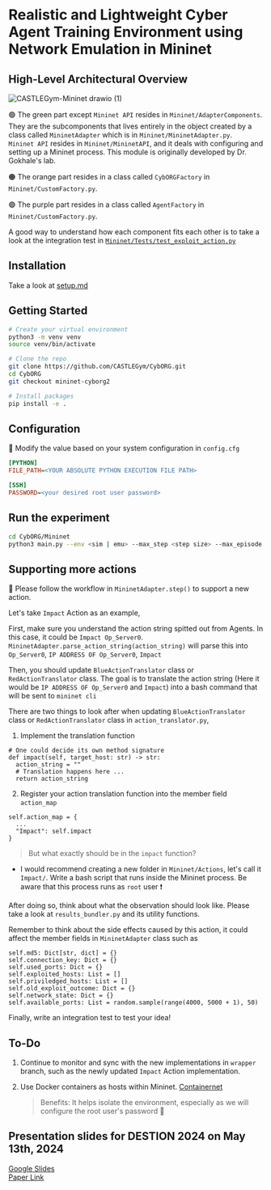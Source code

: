 # Realistic and Lightweight Cyber Agent Training Environment using Network Emulation in Mininet

## High-Level Architectural Overview

![CASTLEGym-Mininet drawio (1)](https://github.com/user-attachments/assets/378151a0-f496-4873-b92d-d7fa2b60edd2)

🟢  The green part except `Mininet API` resides in `Mininet/AdapterComponents`. They are the subcomponents that lives entirely in the object created by a class called `MininetAdapter` which is in `Mininet/MininetAdapter.py`. \
`Mininet API` resides in `Mininet/MininetAPI`, and it deals with configuring and setting up a Mininet process. This module is originally developed by Dr. Gokhale's lab.
  
🟠 The orange part resides in a class called `CybORGFactory` in `Mininet/CustomFactory.py`.
  
🟣 The purple part resides in a class called `AgentFactory` in `Mininet/CustomFactory.py`. 


A good way to understand how each component fits each other is to take a look at the integration test in [`Mininet/Tests/test_exploit_action.py`](https://github.com/CASTLEGym/CybORG/blob/mininet-cyborg2/CybORG/Mininet/Tests/test_exploit_action.py)

## Installation

Take a look at [setup.md](https://github.com/CASTLEGym/CybORG/blob/mininet-cyborg2/CybORG/Mininet/docs/setup.md)

## Getting Started

```bash
# Create your virtual environment
python3 -m venv venv
source venv/bin/activate

# Clone the repo
git clone https://github.com/CASTLEGym/CybORG.git
cd CybORG
git checkout mininet-cyborg2

# Install packages
pip install -e .
```

## Configuration

📌 Modify the value based on your system configuration in `config.cfg`

```cfg
[PYTHON]
FILE_PATH=<YOUR ABSOLUTE PYTHON EXECUTION FILE PATH>

[SSH]
PASSWORD=<your desired root user password>
```

## Run the experiment

```bash
cd CybORG/Mininet
python3 main.py --env <sim | emu> --max_step <step size> --max_episode <number of episodes> --scenario <your desired scenario file located in Shared/Scenarios>
```

## Supporting more actions

📗 Please follow the workflow in `MininetAdapter.step()` to support a new action.

Let's take `Impact` Action as an example,

First, make sure you understand the action string spitted out from Agents. In this case, it could be `Impact Op_Server0`.
`MininetAdapter.parse_action_string(action_string)` will parse this into `Op_Server0`, `IP ADDRESS OF Op_Server0`, `Impact`

Then, you should update `BlueActionTranslator` class or `RedActionTranslator` class. The goal is to translate the action string (Here it would be `IP ADDRESS OF Op_Server0` and `Impact`) into a bash command that will be sent to `mininet cli`

There are two things to look after when updating  `BlueActionTranslator` class or `RedActionTranslator` class in `action_translator.py`, 

1. Implement the translation function
```python3
# One could decide its own method signature 
def impact(self, target_host: str) -> str:
  action_string = ""
  # Translation happens here ...
  return action_string
```
2. Register your action translation function into the member field `action_map`
```python3
self.action_map = {
  ...
  "Impact": self.impact
}
```

>But what exactly should be in the `impact` function?

- I would recommend creating a new folder in `Mininet/Actions`, let's call it `Impact/`.
  Write a bash script that runs inside the Mininet process. Be aware that this process runs as `root` user ❗️

After doing so, think about what the observation should look like. Please take a look at `results_bundler.py` and its utility functions.  

Remember to think about the side effects caused by this action, it could affect the member fields in `MininetAdapter` class such as 
```python3
self.md5: Dict[str, dict] = {}
self.connection_key: Dict = {}
self.used_ports: Dict = {}
self.exploited_hosts: List = []
self.priviledged_hosts: List = []
self.old_exploit_outcome: Dict = {}
self.network_state: Dict = {}
self.available_ports: List = random.sample(range(4000, 5000 + 1), 50)
```

Finally, write an integration test to test your idea!

## To-Do

1. Continue to monitor and sync with the new implementations in `wrapper` branch, such as the newly updated `Impact` Action implementation.

2. Use Docker containers as hosts within Mininet. [Containernet](https://containernet.github.io/)
    > Benefits: It helps isolate the environment, especially as we will configure the root user's password 👀

## Presentation slides for DESTION 2024 on May 13th, 2024

[Google Slides](https://docs.google.com/presentation/d/1f2pZ5q3p6cZK4m2dvq1Tvgj8ODyTyWGp3OVP4xXuaOw/edit?usp=sharing) \
[Paper Link](https://www.computer.org/csdl/proceedings-article/destion/2024/759400a028/1Y42Ek9NEsg)


